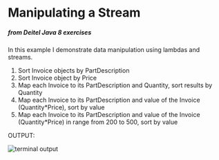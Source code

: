 <h1>Manipulating a Stream<Invoice></h1><h5>from Deitel Java 8 exercises</h5>


<p>In this example I demonstrate data manipulation using lambdas and streams.</p>
<ol>
<li>Sort Invoice objects by PartDescription</li>
<li>Sort Invoice object by Price</li>
<li>Map each Invoice to its PartDescription and Quantity, sort results by Quantity</li>
<li>Map each Invoice to its PartDescription and value of the Invoice (Quantity*Price), sort by value</li>
<li>Map each Invoice to its PartDescription and value of the Invoice (Quantity*Price) in range from 200 to 500, sort by value</li>
</ol>

<p>OUTPUT:</p>
<img alt="terminal output" src="Screenshot_2017-07-31_11-44-35"/>